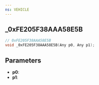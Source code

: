 ```yaml
---
ns: VEHICLE
---
```

## _0xFE205F38AAA58E5B

```c
// 0xFE205F38AAA58E5B
void _0xFE205F38AAA58E5B(Any p0, Any p1);
```


## Parameters
* **p0**: 
* **p1**: 

